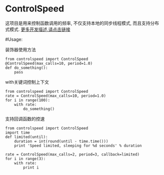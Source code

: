 # ControlSpeed  
这项目是用来控制函数调用的频率, 不仅支持本地的同步线程模式, 而且支持分布式模式. 
[更多开发描述,请点击链接](http://xiaorui.cc)

#Usage:

装饰器使用方法
```
from controlspeed import ControlSpeed
@ControlSpeed(max_calls=10, period=1.0)
def do_something():
    pass
```

with关键词控制上下文
```
from controlspeed import ControlSpeed
rate = ControlSpeed(max_calls=10, period=1.0)
for i in range(100):
    with rate:
        do_something()
```

支持回调函数的控速
```
from controlspeed import ControlSpeed
import time
def limited(until):
    duration = int(round(until - time.time()))
    print 'Speed limited, sleeping for %d seconds' % duration

rate = ControlSpeed(max_calls=2, period=3, callback=limited)
for i in range(3):
    with rate:
        print i
```
